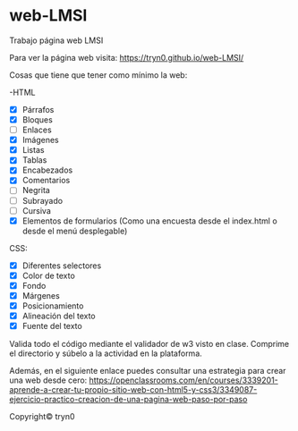 # web-LMSI
Trabajo página web LMSI

Para ver la página web visita: https://tryn0.github.io/web-LMSI/

Cosas que tiene que tener como mínimo la web:

-HTML

- [x] Párrafos
- [x] Bloques
- [ ] Enlaces
- [x] Imágenes
- [x] Listas
- [x] Tablas
- [x] Encabezados
- [x] Comentarios
- [ ] Negrita
- [ ] Subrayado
- [ ] Cursiva
- [x] Elementos de formularios (Como una encuesta desde el index.html o desde el menú desplegable)

CSS:

- [x] Diferentes selectores
- [x] Color de texto
- [x] Fondo
- [x] Márgenes
- [x] Posicionamiento
- [x] Alineación del texto
- [x] Fuente del texto

Valida todo el código mediante el validador de w3 visto en clase.
Comprime el directorio y súbelo a la actividad en la plataforma.

Además, en el siguiente enlace puedes consultar una estrategia para crear una web desde cero:
https://openclassrooms.com/en/courses/3339201-aprende-a-crear-tu-propio-sitio-web-con-html5-y-css3/3349087-ejercicio-practico-creacion-de-una-pagina-web-paso-por-paso



Copyright© tryn0